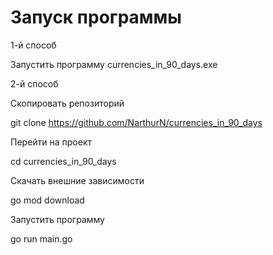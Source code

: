 # Запуск программы
1-й способ

Запустить программу currencies_in_90_days.exe

2-й способ

Скопировать репозиторий

git clone https://github.com/NarthurN/currencies_in_90_days

Перейти на проект

cd currencies_in_90_days

Скачать внешние зависимости

go mod download

Запустить программу

go run main.go